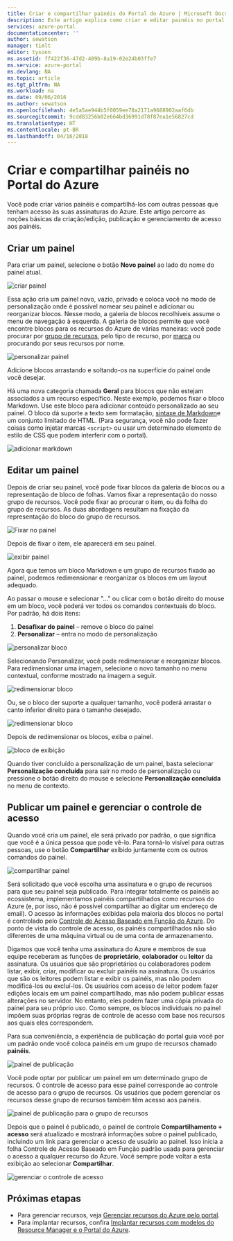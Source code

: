 ```yaml
---
title: Criar e compartilhar painéis do Portal do Azure | Microsoft Docs
description: Este artigo explica como criar e editar painéis no portal do Azure.
services: azure-portal
documentationcenter: ''
author: sewatson
manager: timlt
editor: tysonn
ms.assetid: ff422f36-47d2-409b-8a19-02e24b03ffe7
ms.service: azure-portal
ms.devlang: NA
ms.topic: article
ms.tgt_pltfrm: NA
ms.workload: na
ms.date: 09/06/2016
ms.author: sewatson
ms.openlocfilehash: 4e5a5ae944b5f0059ee78a2171a9688902aaf6db
ms.sourcegitcommit: 9cdd83256b82e664bd36991d78f87ea1e56827cd
ms.translationtype: HT
ms.contentlocale: pt-BR
ms.lasthandoff: 04/16/2018
---
```

# <a name="create-and-share-dashboards-in-the-azure-portal"></a>Criar e compartilhar painéis no Portal do Azure
Você pode criar vários painéis e compartilhá-los com outras pessoas que tenham acesso às suas assinaturas do Azure.  Este artigo percorre as noções básicas da criação/edição, publicação e gerenciamento de acesso aos painéis.

## <a name="create-a-dashboard"></a>Criar um painel
Para criar um painel, selecione o botão **Novo painel** ao lado do nome do painel atual.  

![criar painel](./media/azure-portal-dashboards/new-dashboard.png)

Essa ação cria um painel novo, vazio, privado e coloca você no modo de personalização onde é possível nomear seu painel e adicionar ou reorganizar blocos.  Nesse modo, a galeria de blocos recolhíveis assume o menu de navegação à esquerda.  A galeria de blocos permite que você encontre blocos para os recursos do Azure de várias maneiras: você pode procurar por [grupo de recursos](../azure-resource-manager/resource-group-overview.md#resource-groups), pelo tipo de recurso, por [marca](../azure-resource-manager/resource-group-using-tags.md) ou procurando por seus recursos por nome.  

![personalizar painel](./media/azure-portal-dashboards/customize-dashboard.png)

Adicione blocos arrastando e soltando-os na superfície do painel onde você desejar.

Há uma nova categoria chamada **Geral** para blocos que não estejam associados a um recurso específico.  Neste exemplo, podemos fixar o bloco Markdown.  Use este bloco para adicionar conteúdo personalizado ao seu painel.  O bloco dá suporte a texto sem formatação, [sintaxe de Markdown](https://daringfireball.net/projects/markdown/syntax)e um conjunto limitado de HTML.  (Para segurança, você não pode fazer coisas como injetar marcas `<script>` ou usar um determinado elemento de estilo de CSS que podem interferir com o portal). 

![adicionar markdown](./media/azure-portal-dashboards/add-markdown.png)

## <a name="edit-a-dashboard"></a>Editar um painel
Depois de criar seu painel, você pode fixar blocos da galeria de blocos ou a representação de bloco de folhas. Vamos fixar a representação do nosso grupo de recursos. Você pode fixar ao procurar o item, ou da folha do grupo de recursos. As duas abordagens resultam na fixação da representação do bloco do grupo de recursos.

![Fixar no painel](./media/azure-portal-dashboards/pin-to-dashboard.png)

Depois de fixar o item, ele aparecerá em seu painel.

![exibir painel](./media/azure-portal-dashboards/view-dashboard.png)

Agora que temos um bloco Markdown e um grupo de recursos fixado ao painel, podemos redimensionar e reorganizar os blocos em um layout adequado.

Ao passar o mouse e selecionar "…" ou clicar com o botão direito do mouse em um bloco, você poderá ver todos os comandos contextuais do bloco. Por padrão, há dois itens:

1. **Desafixar do painel** – remove o bloco do painel
2. **Personalizar** – entra no modo de personalização

![personalizar bloco](./media/azure-portal-dashboards/customize-tile.png)

Selecionando Personalizar, você pode redimensionar e reorganizar blocos. Para redimensionar uma imagem, selecione o novo tamanho no menu contextual, conforme mostrado na imagem a seguir.

![redimensionar bloco](./media/azure-portal-dashboards/resize-tile.png)

Ou, se o bloco der suporte a qualquer tamanho, você poderá arrastar o canto inferior direito para o tamanho desejado.

![redimensionar bloco](./media/azure-portal-dashboards/resize-corner.png)

Depois de redimensionar os blocos, exiba o painel.

![bloco de exibição](./media/azure-portal-dashboards/view-tile.png)

Quando tiver concluído a personalização de um painel, basta selecionar **Personalização concluída** para sair no modo de personalização ou pressione o botão direito do mouse e selecione **Personalização concluída** no menu de contexto.

## <a name="publish-a-dashboard-and-manage-access-control"></a>Publicar um painel e gerenciar o controle de acesso
Quando você cria um painel, ele será privado por padrão, o que significa que você é a única pessoa que pode vê-lo.  Para torná-lo visível para outras pessoas, use o botão **Compartilhar** exibido juntamente com os outros comandos do painel.

![compartilhar painel](./media/azure-portal-dashboards/share-dashboard.png)

Será solicitado que você escolha uma assinatura e o grupo de recursos para que seu painel seja publicado. Para integrar totalmente os painéis ao ecossistema, implementamos painéis compartilhados como recursos do Azure (e, por isso, não é possível compartilhar ao digitar um endereço de email).  O acesso às informações exibidas pela maioria dos blocos no portal é controlado pelo [Controle de Acesso Baseado em Função do Azure](../role-based-access-control/role-assignments-portal.md). Do ponto de vista do controle de acesso, os painéis compartilhados não são diferentes de uma máquina virtual ou de uma conta de armazenamento.  

Digamos que você tenha uma assinatura do Azure e membros de sua equipe receberam as funções de **proprietário**, **colaborador** ou **leitor** da assinatura.  Os usuários que são proprietários ou colaboradores podem listar, exibir, criar, modificar ou excluir painéis na assinatura.  Os usuários que são os leitores podem listar e exibir os painéis, mas não podem modificá-los ou excluí-los.  Os usuários com acesso de leitor podem fazer edições locais em um painel compartilhado, mas não podem publicar essas alterações no servidor.  No entanto, eles podem fazer uma cópia privada do painel para seu próprio uso.  Como sempre, os blocos individuais no painel impõem suas próprias regras de controle de acesso com base nos recursos aos quais eles correspondem.  

Para sua conveniência, a experiência de publicação do portal guia você por um padrão onde você coloca painéis em um grupo de recursos chamado **painéis**.  

![painel de publicação](./media/azure-portal-dashboards/publish-dashboard.png)

Você pode optar por publicar um painel em um determinado grupo de recursos.  O controle de acesso para esse painel corresponde ao controle de acesso para o grupo de recursos.  Os usuários que podem gerenciar os recursos desse grupo de recursos também têm acesso aos painéis.

![painel de publicação para o grupo de recursos](./media/azure-portal-dashboards/publish-to-resource-group.png)

Depois que o painel é publicado, o painel de controle **Compartilhamento + acesso** será atualizado e mostrará informações sobre o painel publicado, incluindo um link para gerenciar o acesso de usuário ao painel.  Isso inicia a folha Controle de Acesso Baseado em Função padrão usada para gerenciar o acesso a qualquer recurso do Azure.  Você sempre pode voltar a esta exibição ao selecionar **Compartilhar**.

![gerenciar o controle de acesso](./media/azure-portal-dashboards/manage-access.png)

## <a name="next-steps"></a>Próximas etapas
* Para gerenciar recursos, veja [Gerenciar recursos do Azure pelo portal](../azure-resource-manager/resource-group-portal.md).
* Para implantar recursos, confira [Implantar recursos com modelos do Resource Manager e o Portal do Azure](../azure-resource-manager/resource-group-template-deploy-portal.md).

